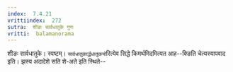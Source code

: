 ```yaml
---
index:  7.4.21
vrittiindex:  272
sutra:  शीङः सार्वधातुके गुणः
vritti:  balamanorama 
---
```


शीङः सार्वधातुके। स्पष्टम्। `सार्वधातुकार्द्धधातुकयो`रित्येव सिद्धे किमर्थमिदमित्यत आह--क्ङिति चेत्यस्यापवाद इति। झस्य अदादेशे सति शे-अते इति स्थिते--

